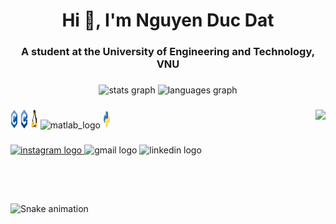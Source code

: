 <h1 align="center">Hi 👋, I'm Nguyen Duc Dat</h1>
<h3 align="center">A student at the University of Engineering and Technology, VNU</h3>

###

<div align="center">
  <img src="https://github-readme-stats.vercel.app/api
    username=ngducdatrb&hide_title=false&hide_rank=false&show_icons=true&include_all_commits=true&count_private=true&disable_animations=false&theme=dracula&locale=en&hide_border=false" 
    height="150" alt="stats graph"  />
  <img src="https://github-readme-stats.vercel.app/api/top-langs?
    username=ngducdatrb&locale=en&hide_title=false&layout=compact&card_width=320&langs_count=5&theme=dracula&hide_border=false"
    height="150" alt="languages graph"  />
</div>

###

<img align="right" height="150" src="[https://i.imgflip.com/65efzo.gif](https://lh4.googleusercontent.com/proxy/fvf-3amxUMHtjL9LQbiadGdvwUjjEM4GlcwtUCSjCMQGhSyCorvh-5n15eapHPoIHyWtlDF1SXCwrFZrnYig)"  />

###

<div align="left">
  <img src="https://raw.githubusercontent.com/devicons/devicon/master/icons/c/c-original.svg" alt="c_logo" width="12" height="30"/>
  <img src="https://raw.githubusercontent.com/devicons/devicon/master/icons/cplusplus/cplusplus-original.svg" alt="cplusplus_logo" width="12" height="30"/>
  <img src="https://raw.githubusercontent.com/devicons/devicon/master/icons/linux/linux-original.svg" alt="linux_logo" width="12" height="30"/>
  <img src="https://upload.wikimedia.org/wikipedia/commons/2/21/Matlab_Logo.png" alt="matlab_logo" width="12" height="30"/>
  <img src="https://raw.githubusercontent.com/devicons/devicon/master/icons/python/python-original.svg" alt="python_logo" width="12" height="30"/>
</div>

###

<div align="left">
  <a href="[https://www.instagram.com/yourprofile](https://www.instagram.com/duck_d4z/)" target="_blank">
    <img src="https://img.shields.io/static/v1?message=Instagram&logo=instagram&label=&color=E4405F&logoColor=white&labelColor=&style=for-the-badge" height="35" alt="instagram logo"  />
  </a>
  <img src="https://img.shields.io/static/v1?message=Gmail&logo=gmail&label=&color=D14836&logoColor=white&labelColor=&style=for-the-badge" height="35" alt="gmail logo"  />
  <img src="https://img.shields.io/static/v1?message=LinkedIn&logo=linkedin&label=&color=0077B5&logoColor=white&labelColor=&style=for-the-badge" height="35" alt="linkedin logo"  />
</div>

###

<br clear="both">

<img src="https://raw.githubusercontent.com/maurodesouza/maurodesouza/output/snake.svg" alt="Snake animation" />

###
